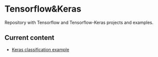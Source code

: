 # Tensorflow&Keras

Repository with Tensorflow and Tensorflow-Keras projects and examples. 

## Current content

* [Keras classification example](https://github.com/Sampayob/Tensorflow-Keras/blob/master/Keras/Keras%20classification%20example.ipynb) 
